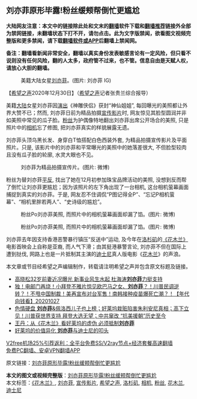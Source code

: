  <h2>刘亦菲原形毕露!粉丝缓颊帮倒忙更尴尬</h2> <p class="notice"><b>大陆网友注意：本文中的链接除此处和文末的<a href="https://github.com/bannedbook/fanqiang" >翻墙</a>软件下载和<a href="https://github.com/killgcd/justmysocks/blob/master/README.md">翻墙推荐</a>链接外全部为禁网链接，未翻墙状态下打不开，请勿点击。此为文字版禁闻，欲看图文视频完整版和更多禁闻，请下载<a href="https://github.com/bannedbook/fanqiang">翻墙软件或APP</a>后翻墙上禁闻网。</p><p>备注：翻墙看新闻非常安全，翻墙以真实身份发表敏感言论有一定风险，但只看不说则没有任何风险，翻的人太多，政府管不过来，也不管。信息自由是天赋人权，请放心大胆的翻墙。</b></p>  <div class="entry"> <figure><figcaption>美籍大陆女星<a href="https://www.bannedbook.org/bnews/tag/%e5%88%98%e4%ba%a6%e8%8f%b2/" class="st_tag internal_tag" rel="tag" title="标签 刘亦菲 下的日志">刘亦菲</a>。(图片: 刘亦菲 IG)</figcaption></figure> <p>【<span class='wp_keywordlink_affiliate'><a href="https://www.soundofhope.org" title="希望之声" target="_blank">希望之声</a></span>2020年12月30日】（<a href="https://www.bannedbook.org/bnews/tag/%e5%b8%8c%e6%9c%9b%e4%b9%8b%e5%a3%b0/" class="st_tag internal_tag" rel="tag" title="标签 希望之声 下的日志">希望之声</a>记者张贵兰综合报导）</p> <p>美籍<span class='wp_keywordlink_affiliate'><a href="https://www.bannedbook.org/" title="大陆" target="_blank">大陆</a></span>女星刘亦菲因<span class='wp_keywordlink_affiliate'><a href="https://zh-cn.shenyunperformingarts.org/" title="演出" target="_blank">演出</a></span>《神雕侠侣》获封“神仙姐姐”, 每回曝光的美照都让外界大赞不已；然而, 刘亦菲日前为精品拍摄<a href="https://www.bannedbook.org/bnews/tag/%E5%AE%A3%E4%BC%A0%E5%BD%B1%E7%89%87/" class="st_tag internal_tag" rel="tag" title="标签 宣传影片 下的日志">宣传影片</a>时, 网友惊见其脸型圆润并非如美照中常见的瓜子脸。<a href="https://www.bannedbook.org/bnews/tag/%e7%b2%89%e4%b8%9d/" class="st_tag internal_tag" rel="tag" title="标签 粉丝 下的日志">粉丝</a>为护偶像特地翻出刘亦菲出席公开场合的美照, 只是照片中的<a href="https://www.bannedbook.org/bnews/tag/%e7%9b%b8%e6%9c%ba/" class="st_tag internal_tag" rel="tag" title="标签 相机 下的日志">相机</a>忘了修图, 把刘亦菲真实的样貌展露无遗。</p>  <p>刘亦菲头顶乌黑长发、身穿白T恤搭配白色西装外套, 为精品拍摄宣传影片及平面照片。只是, 该影片中的刘亦菲和平常曝光的美照中的她落差很大, 不但脸型较肉且没有瓜子脸的轮廓, 水灵大眼也不见。</p> <figure><figcaption>刘亦菲为精品拍摄宣传片。(图片: 微博)</figcaption></figure> <p>粉丝为替刘亦菲<span class='wp_keywordlink'><a href="https://www.bannedbook.org/forum11/topic332.html" title="禁片：平反的把戏" target="_blank">平反</a></span>, 找出了她在12月初参加珠宝品牌活动的美照, 没想到反而帮了倒忙让刘亦菲更尴尬；因为该照片的左下角出现了一台相机, 这台相机萤幕画面捕捉到真实的刘亦菲。于是, 网友忍不住调侃“P图记得全P”、“忘记P相机萤幕”、“相机里胖若两人”、“史诗级的尴尬”。  </p>  <figure><figcaption>粉丝Po刘亦菲美照, 而照片中的相机萤幕画面却漏了馅。(图片: 微博)</figcaption></figure> </p> <figure><figcaption>粉丝Po刘亦菲美照, 而照片中的相机萤幕画面却漏了馅。(图片: 微博)</figcaption></figure> <p>刘亦菲去年因支持香港恶警暴行镇压“反送中”运动, 及今年在<a href="https://www.bannedbook.org/bnews/tag/%e6%b4%9b%e6%9d%89%e7%9f%b6/" class="st_tag internal_tag" rel="tag" title="标签 洛杉矶 下的日志">洛杉矶</a>的<a href="https://www.bannedbook.org/bnews/tag/%E3%80%8A%E8%8A%B1%E6%9C%A8%E5%85%B0%E3%80%8B/" class="st_tag internal_tag" rel="tag" title="标签 《花木兰》 下的日志">《花木兰》</a>电影首映会上自称是亚裔, 而人气下滑；由其挺港暴警言论, 刘亦菲不但在国际上遭到挞伐, 网路上也是一片抵制其主演的<a href="https://www.bannedbook.org/bnews/tag/%e8%bf%aa%e5%a3%ab%e5%b0%bc/" class="st_tag internal_tag" rel="tag" title="标签 迪士尼 下的日志">迪士尼</a>真人版电影《<a href="https://www.bannedbook.org/bnews/tag/%e8%8a%b1%e6%9c%a8%e5%85%b0/" class="st_tag internal_tag" rel="tag" title="标签 花木兰 下的日志">花木兰</a>》的声浪。</p>  <p>本文章或节目经希望之声编辑制作，转载请注明希望之声并包含原文标题及链接。</p> <ul class='op-related-articles' title='相关阅读'> <li><a href='https://www.bannedbook.org/bnews/yule/20201111/1429234.html' target='_blank'>高晓松32岁前妻近况曝光 新事业风生水起 杜海涛<b>刘亦菲</b>力挺支持</a></li> <li><a href='https://www.bannedbook.org/bnews/taiwannews/20201027/1421226.html' target='_blank'>独！电邮门再烧！小拜登不雅片惊见欧巴马之女、<b>刘亦菲</b>？！川普民调逆转？！不甩中国制裁！美再宣布对台军售！南韩接种疫苗爆死亡潮？！【年代向钱看】20201027</a></li> <li><a href='https://www.bannedbook.org/bnews/bannedvideo/20201026/1420286.html' target='_blank'>色情硬盘 <b>刘亦菲</b>&佩洛西儿子也上榜；好莱坞栽赃陷害朱利安尼真相；高下立见！川普获世界支持 拜登大选无望；中共窜改 “抗美援朝”历史至今</a></li> <li><a href='https://www.bannedbook.org/bnews/comments/20201007/1409401.html' target='_blank'>王丹：从《花木兰》看好莱坞的虚伪 必须抵制<b>刘亦菲</b></a></li> <li><a href='https://www.bannedbook.org/bnews/comments/20200917/1398003.html' target='_blank'>好莱坞的价值异化 <b>刘亦菲</b>与迪士尼的叩头</a></li> </ul> <p class="texttj"> <a href="https://www.bannedbook.org/forum23/topic22702.html" target="_blank">V2free机场25%引荐返利：全平台免费SS/V2ray节点+经济套餐高速翻墙</a><br/> <a href="https://github.com/bannedbook/fanqiang/wiki/%E7%A6%81%E9%97%BB%E7%BD%91%E5%AE%89%E5%8D%93%E7%BF%BB%E5%A2%99%E6%96%B0%E9%97%BBAPP" target="_blank">免费PC翻墙、安卓VPN翻墙APP</a></p><p>原文链接：<a class="src_link"  href="https://www.soundofhope.org/post/458825" target="_blank">刘亦菲原形毕露!粉丝缓颊帮倒忙更尴尬</a></p> <a name='sharetosocial'></a>       <div><b>本文的图文或视频完整版</b>：<a href='https://www.bannedbook.org/bnews/comments/20201231/1458111.html'>刘亦菲原形毕露!粉丝缓颊帮倒忙更尴尬</a></div>  </div><!--END ENTRY--> <div class="postfooter"> <div>本文标签：<a href="https://www.bannedbook.org/bnews/tag/%E3%80%8A%E8%8A%B1%E6%9C%A8%E5%85%B0%E3%80%8B/" rel="tag">《花木兰》</a>, <a href="https://www.bannedbook.org/bnews/tag/%e5%88%98%e4%ba%a6%e8%8f%b2/" rel="tag">刘亦菲</a>, <a href="https://www.bannedbook.org/bnews/tag/%E5%AE%A3%E4%BC%A0%E5%BD%B1%E7%89%87/" rel="tag">宣传影片</a>, <a href="https://www.bannedbook.org/bnews/tag/%e5%b8%8c%e6%9c%9b%e4%b9%8b%e5%a3%b0/" rel="tag">希望之声</a>, <a href="https://www.bannedbook.org/bnews/tag/%e6%b4%9b%e6%9d%89%e7%9f%b6/" rel="tag">洛杉矶</a>, <a href="https://www.bannedbook.org/bnews/tag/%e7%9b%b8%e6%9c%ba/" rel="tag">相机</a>, <a href="https://www.bannedbook.org/bnews/tag/%e7%b2%89%e4%b8%9d/" rel="tag">粉丝</a>, <a href="https://www.bannedbook.org/bnews/tag/%e8%8a%b1%e6%9c%a8%e5%85%b0/" rel="tag">花木兰</a>, <a href="https://www.bannedbook.org/bnews/tag/%e8%bf%aa%e5%a3%ab%e5%b0%bc/" rel="tag">迪士尼</a></div>  </div><!--END POSTFOOTER--> 